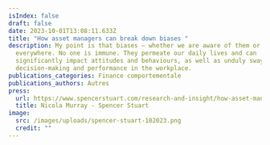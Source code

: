 ```yaml
---
isIndex: false
draft: false
date: 2023-10-01T13:08:11.633Z
title: "How asset managers can break down biases "
description: My point is that biases — whether we are aware of them or not — are
  everywhere. No one is immune. They permeate our daily lives and can
  significantly impact attitudes and behaviours, as well as unduly sway
  decision-making and performance in the workplace.
publications_categories: Finance comportementale
publications_authors: Autres
press:
  url: https://www.spencerstuart.com/research-and-insight/how-asset-managers-can-break-down-biases
  title: Nicola Murray - Spencer Stuart
image:
  src: /images/uploads/spencer-stuart-102023.png
  credit: ""
---
```

